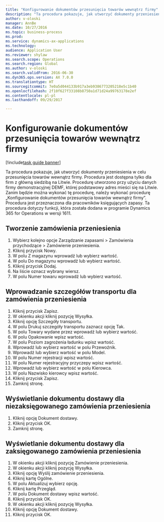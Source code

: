 ```yaml
--- 
title: "Konfigurowanie dokumentów przesunięcia towarów wewnątrz firmy"
description: "Ta procedura pokazuje, jak utworzyć dokumenty przeniesienia w celu przesunięcia towarów wewnątrz firmy."
author: v-oloski
manager: AnnBe
ms.date: 10/27/2016
ms.topic: business-process
ms.prod: 
ms.service: dynamics-ax-applications
ms.technology: 
audience: Application User
ms.reviewer: shylaw
ms.search.scope: Operations
ms.search.region: Global
ms.author: v-oloski
ms.search.validFrom: 2016-06-30
ms.dyn365.ops.version: AX 7.0.0
ms.translationtype: HT
ms.sourcegitcommit: 7e0a5d044133b917a3eb9386773205218e5c1b40
ms.openlocfilehash: 2f10f627f33108b8750a1d71d24a99763178e2ef
ms.contentlocale: pl-pl
ms.lasthandoff: 09/29/2017

---
```

# <a name="set-up-the-transfer-documents-for-goods-movement-inside-a-company"></a>Konfigurowanie dokumentów przesunięcia towarów wewnątrz firmy

[!include[task guide banner](../../includes/task-guide-banner.md)]

Ta procedura pokazuje, jak utworzyć dokumenty przeniesienia w celu przesunięcia towarów wewnątrz firmy. Procedura jest dostępna tylko dla firm z główną siedzibą na Litwie. Procedurę utworzono przy użyciu danych firmy demonstracyjnej DEMF, której podstawowy adres mieści się na Litwie. Zanim będzie można wykonać tę procedurę, należy wykonać procedurę „Konfigurowanie dokumentów przesunięcia towarów wewnątrz firmy”. Procedura jest przeznaczona dla pracowników księgujących zapasy. Ta procedura dotyczy funkcji, która została dodana w programie Dynamics 365 for Operations w wersji 1611.


## <a name="create-a-transfer-order"></a>Tworzenie zamówienia przeniesienia
1. Wybierz kolejno opcje Zarządzanie zapasami > Zamówienia przychodzące > Zamówienie przeniesienia.
2. Kliknij przycisk Nowy.
3. W polu Z magazynu wprowadź lub wybierz wartość.
4. W polu Do magazynu wprowadź lub wybierz wartość.
5. Kliknij przycisk Dodaj.
6. Na liście oznacz wybrany wiersz.
7. W polu Numer towaru wprowadź lub wybierz wartość.

## <a name="enter-transportation-details-for-the-transfer-order"></a>Wprowadzanie szczegółów transportu dla zamówienia przeniesienia
1. Kliknij przycisk Zapisz.
2. W okienku akcji kliknij pozycję Wysyłka.
3. Kliknij opcję Szczegóły transportu.
4. W polu Drukuj szczegóły transportu zaznacz opcję Tak.
5. W polu Towary wydane przez wprowadź lub wybierz wartość.
6. W polu Opakowanie wpisz wartość.
7. W polu Poziom zagrożenia ładunku wpisz wartość.
8. Wprowadź lub wybierz wartość w polu Przewoźnik.
9. Wprowadź lub wybierz wartość w polu Model.
10. W polu Numer rejestracji wpisz wartość.
11. W polu Numer rejestracyjny przyczepy wpisz wartość.
12. Wprowadź lub wybierz wartość w polu Kierowca.
13. W polu Nazwisko kierowcy wpisz wartość.
14. Kliknij przycisk Zapisz.
15. Zamknij stronę.

## <a name="view-the-packing-slip-for-the-unposted-transfer-order"></a>Wyświetlanie dokumentu dostawy dla niezaksięgowanego zamówienia przeniesienia
1. Kliknij opcję Dokument dostawy.
2. Kliknij przycisk OK.
3. Zamknij stronę.

## <a name="view-the-packing-slip-for-the-posted-transfer-order"></a>Wyświetlanie dokumentu dostawy dla zaksięgowanego zamówienia przeniesienia
1. W okienku akcji kliknij pozycję Zamówienie przeniesienia.
2. W okienku akcji kliknij pozycję Wysyłka.
3. Kliknij opcję Wyślij zamówienie przeniesienia.
4. Kliknij kartę Ogólne.
5. W polu Aktualizuj wybierz opcję.
6. Kliknij kartę Przegląd.
7. W polu Dokument dostawy wpisz wartość.
8. Kliknij przycisk OK.
9. W okienku akcji kliknij pozycję Wysyłka.
10. Kliknij opcję Dokument dostawy.
11. Kliknij przycisk OK.


